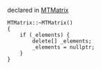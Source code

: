 
declared in [MTMatrix](MTMatrix.hpp.md)

~~~ { .cpp }
MTMatrix::~MTMatrix()
{
	if (_elements) {
		delete[] _elements;
		_elements = nullptr;
	}
}
~~~
